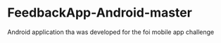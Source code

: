 # FeedbackApp-Android-master
Android application tha was developed for the foi mobile app challenge  
